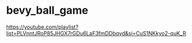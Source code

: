 # bevy_ball_game

https://youtube.com/playlist?list=PLVnntJRoP85JHGX7rGDu6LaF3fmDDbqyd&si=CuS1NKkyo2-quK_R
